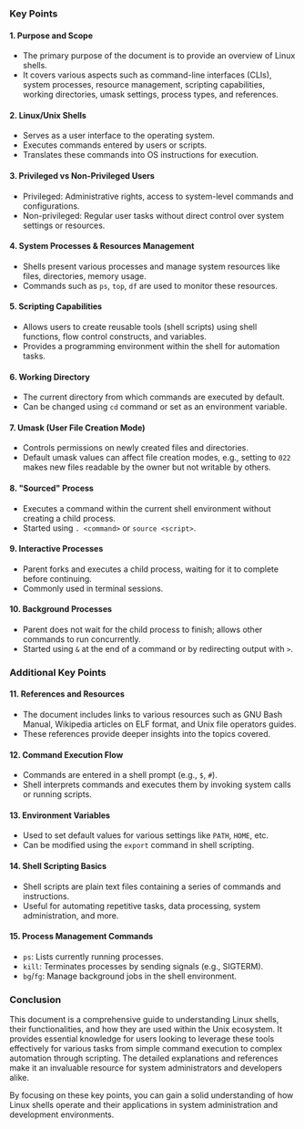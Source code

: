 

### Key Points

#### 1. **Purpose and Scope**
   - The primary purpose of the document is to provide an overview of Linux shells.
   - It covers various aspects such as command-line interfaces (CLIs), system processes, resource management, scripting capabilities, working directories, umask settings, process types, and references.

#### 2. **Linux/Unix Shells**
   - Serves as a user interface to the operating system.
   - Executes commands entered by users or scripts.
   - Translates these commands into OS instructions for execution.

#### 3. **Privileged vs Non-Privileged Users**
   - Privileged: Administrative rights, access to system-level commands and configurations.
   - Non-privileged: Regular user tasks without direct control over system settings or resources.

#### 4. **System Processes & Resources Management**
   - Shells present various processes and manage system resources like files, directories, memory usage.
   - Commands such as `ps`, `top`, `df` are used to monitor these resources.

#### 5. **Scripting Capabilities**
   - Allows users to create reusable tools (shell scripts) using shell functions, flow control constructs, and variables.
   - Provides a programming environment within the shell for automation tasks.

#### 6. **Working Directory**
   - The current directory from which commands are executed by default.
   - Can be changed using `cd` command or set as an environment variable.

#### 7. **Umask (User File Creation Mode)**
   - Controls permissions on newly created files and directories.
   - Default umask values can affect file creation modes, e.g., setting to `022` makes new files readable by the owner but not writable by others.

#### 8. **"Sourced" Process**
   - Executes a command within the current shell environment without creating a child process.
   - Started using `. <command>` or `source <script>`.

#### 9. **Interactive Processes**
   - Parent forks and executes a child process, waiting for it to complete before continuing.
   - Commonly used in terminal sessions.

#### 10. **Background Processes**
   - Parent does not wait for the child process to finish; allows other commands to run concurrently.
   - Started using `&` at the end of a command or by redirecting output with `>`.

### Additional Key Points

#### 11. **References and Resources**
   - The document includes links to various resources such as GNU Bash Manual, Wikipedia articles on ELF format, and Unix file operators guides.
   - These references provide deeper insights into the topics covered.

#### 12. **Command Execution Flow**
   - Commands are entered in a shell prompt (e.g., `$`, `#`).
   - Shell interprets commands and executes them by invoking system calls or running scripts.

#### 13. **Environment Variables**
   - Used to set default values for various settings like `PATH`, `HOME`, etc.
   - Can be modified using the `export` command in shell scripting.

#### 14. **Shell Scripting Basics**
   - Shell scripts are plain text files containing a series of commands and instructions.
   - Useful for automating repetitive tasks, data processing, system administration, and more.

#### 15. **Process Management Commands**
   - `ps`: Lists currently running processes.
   - `kill`: Terminates processes by sending signals (e.g., SIGTERM).
   - `bg`/`fg`: Manage background jobs in the shell environment.

### Conclusion
This document is a comprehensive guide to understanding Linux shells, their functionalities, and how they are used within the Unix ecosystem. It provides essential knowledge for users looking to leverage these tools effectively for various tasks from simple command execution to complex automation through scripting. The detailed explanations and references make it an invaluable resource for system administrators and developers alike.

By focusing on these key points, you can gain a solid understanding of how Linux shells operate and their applications in system administration and development environments.